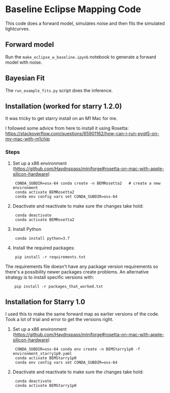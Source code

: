 # Baseline Eclipse Mapping Code

This code does a forward model, simulates noise and then fits the simulated lightcurves.

## Forward model

Run the `make_eclipse_w_baseline.ipynb` notebook to generate a forward model with noise.

## Bayesian Fit

The `run_example_fits.py` script does the inference.

## Installation (worked for starry 1.2.0)

It was tricky to get starry install on an M1 Mac for me.

I followed some advice from here to install it using Rosetta:
https://stackoverflow.com/questions/65901162/how-can-i-run-pyqt5-on-my-mac-with-m1chip

### Steps

1. Set up a x86 environment (https://github.com/Haydnspass/miniforge#rosetta-on-mac-with-apple-silicon-hardware)

		CONDA_SUBDIR=osx-64 conda create -n BEMRosetta2   # create a new environment
		conda activate BEMRosetta2
		conda env config vars set CONDA_SUBDIR=osx-64

2. Deactivate and reactivate to make sure the changes take hold:

		conda deactivate
		conda activate BEMRosetta2

3. Install Python

		conda install python=3.7

4. Install the required packages:

		pip install -r requirements.txt

The requirements file doesn't have any package version requirements so there's a possibility newer packages create problems. An alternative strategy is to install specific versions with:

		
		pip install -r packages_that_worked.txt

## Installation for Starry 1.0
I used this to make the same forward map as earlier versions of the code. Took a lot of trial and error to get the versions right.

1. Set up a x86 environment (https://github.com/Haydnspass/miniforge#rosetta-on-mac-with-apple-silicon-hardware)

		CONDA_SUBDIR=osx-64 conda env create -n BEMStarry1p0 -f environment_starry1p0.yaml
		conda activate BEMStarry1p0
		conda env config vars set CONDA_SUBDIR=osx-64

2. Deactivate and reactivate to make sure the changes take hold:

		conda deactivate
		conda activate BEMStarry1p0

